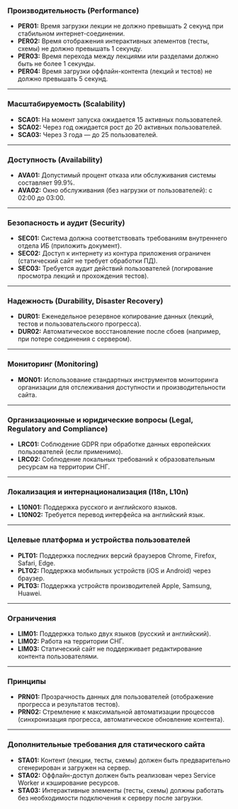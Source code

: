 ### **Производительность (Performance)**

- **PER01:** Время загрузки лекции не должно превышать 2 секунд при стабильном интернет-соединении.
- **PER02:** Время отображения интерактивных элементов (тесты, схемы) не должно превышать 1 секунду.
- **PER03:** Время перехода между лекциями или разделами должно быть не более 1 секунды.
- **PER04:** Время загрузки оффлайн-контента (лекций и тестов) не должно превышать 5 секунд.

---

### **Масштабируемость (Scalability)**

- **SCA01:** На момент запуска ожидается 15 активных пользователей.
- **SCA02:** Через год ожидается рост до 20 активных пользователей.
- **SCA03:** Через 3 года — до 25 пользователей.

---

### **Доступность (Availability)**

- **AVA01:** Допустимый процент отказа или обслуживания системы составляет 99.9%.
- **AVA02:** Окно обслуживания (без нагрузки от пользователей): с 02:00 до 03:00.

---

### **Безопасность и аудит (Security)**

- **SEC01:** Система должна соответствовать требованиям внутреннего отдела ИБ (приложить документ).
- **SEC02:** Доступ к интернету из контура приложения ограничен (статический сайт не требует обработки ПД).
- **SEC03:** Требуется аудит действий пользователей (логирование просмотра лекций и прохождения тестов).

---

### **Надежность (Durability, Disaster Recovery)**

- **DUR01:** Еженедельное резервное копирование данных (лекций, тестов и пользовательского прогресса).
- **DUR02:** Автоматическое восстановление после сбоев (например, при потере соединения с сервером).

---

### **Мониторинг (Monitoring)**

- **MON01:** Использование стандартных инструментов мониторинга организации для отслеживания доступности и производительности сайта.

---

### **Организационные и юридические вопросы (Legal, Regulatory and Compliance)**

- **LRC01:** Соблюдение GDPR при обработке данных европейских пользователей (если применимо).
- **LRC02:** Соблюдение локальных требований к образовательным ресурсам на территории СНГ.

---

### **Локализация и интернационализация (I18n, L10n)**

- **L10N01:** Поддержка русского и английского языков.
- **L10N02:** Требуется перевод интерфейса на английский язык.

---

### **Целевые платформа и устройства пользователей**

- **PLT01:** Поддержка последних версий браузеров Chrome, Firefox, Safari, Edge.
- **PLT02:** Поддержка мобильных устройств (iOS и Android) через браузер.
- **PLT03:** Поддержка устройств производителей Apple, Samsung, Huawei.

---

### **Ограничения**

- **LIM01:** Поддержка только двух языков (русский и английский).
- **LIM02:** Работа на территории СНГ.
- **LIM03:** Статический сайт не поддерживает редактирование контента пользователями.

---

### **Принципы**

- **PRN01:** Прозрачность данных для пользователей (отображение прогресса и результатов тестов).
- **PRN02:** Стремление к максимальной автоматизации процессов (синхронизация прогресса, автоматическое обновление контента).

---

### **Дополнительные требования для статического сайта**

- **STA01:** Контент (лекции, тесты, схемы) должен быть предварительно сгенерирован и загружен на сервер.
- **STA02:** Оффлайн-доступ должен быть реализован через Service Worker и кэширование ресурсов.
- **STA03:** Интерактивные элементы (тесты, схемы) должны работать без необходимости подключения к серверу после загрузки.
